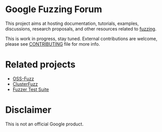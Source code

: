 # Google Fuzzing Forum

This project aims at hosting documentation, tutorials, examples, discussions, research proposals, and other resources related to [fuzzing](https://en.wikipedia.org/wiki/Fuzzing).

This is work in progress, stay tuned. External contributions are welcome, please
see [CONTRIBUTING](CONTRIBUTING) file for more info.

# Related projects

* [OSS-Fuzz](https://github.com/google/oss-fuzz)
* [ClusterFuzz](https://github.com/google/clusterfuzz)
* [Fuzzer Test Suite](https://github.com/google/fuzzer-test-suite)

# Disclaimer

This is not an official Google product.

